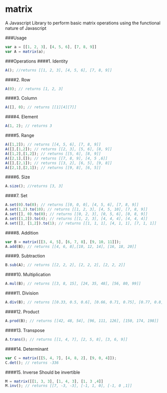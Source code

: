 matrix
======

A Javascript Library to perform basic matrix operations using the functional nature of Javascript

###Usage
```javascript
var a = [[1, 2, 3], [4, 5, 6], [7, 8, 9]]
var A = matrix(a);
```

###Operations
####1. Identity
```javascript
A(); //returns [[1, 2, 3], [4, 5, 6], [7, 8, 9]]
```
####2. Row
```javascript
A(0); // returns [1, 2, 3]
```
####3. Column
```javascript
A([], 0); // returns [[1][4][7]]
```
####4. Element
```javascript
A(1, 2); // returns 3
```
####5. Range
```javascript
A([1,2]); // returns [[4, 5, 6], [7, 8, 9]]
A([],[1,2]); // returns [[2, 3], [5, 6], [8, 9]]
A([1,2],[1,2]); // returns [[5, 6], [8, 9]]
A([2,1],[]); // returns [[7, 8, 9], [4, 5 ,6]]
A([],[2,1]); // returns [[3, 2], [6, 5], [9, 8]]
A([2,1],[2,1]); // returns [[9, 8], [6, 5]]
```
####6. Size
```javascript
A.size(); //returns [3, 3]
```
####7. Set
```javascript
A.set(0).to(0); // returns [[0, 0, 0], [4, 5, 6], [7, 8, 9]]
A.set(1,2).to(10); // returns [[1, 2, 3], [4, 5, 10], [7, 8, 9]]
A.set([], 0).to(0); // returns [[0, 2, 3], [0, 5, 6], [0, 8, 9]]
A.set([1,2]).to(4); // returns [[1, 2, 3], [4, 4, 4], [4, 4, 4]]
A.set([], [1,2]).to(1); // returns [[1, 1, 1], [4, 1, 1], [7, 1, 1]]
```
####8. Addition
```javascript
var B = matrix([[3, 4, 5], [6, 7, 8], [9, 10, 11]]);
A.add(B); // returns [[4, 6, 8],[10, 12, 14], [16, 18, 20]]
```
####9. Subtraction
```javascript
B.sub(A); // returns [[2, 2, 2], [2, 2, 2], [2, 2, 2]]
```
####10. Multiplication
```javascript
A.mul(B); // returns [[3, 8, 15], [24, 35, 48], [56, 80, 99]]
```
####11. Division
```javascript
A.div(B); // returns [[0.33, 0.5, 0.6], [0.66, 0.71, 0.75], [0.77, 0.8, 0.81]]
```
####12. Product
```javascript
A.prod(B); // returns [[42, 48, 54], [96, 111, 126], [150, 174, 198]]
```
####13. Transpose
```javascript
A.trans(); // returns [[1, 4, 7], [2, 5, 8], [3, 6, 9]]
```
####14. Determinant
```javascript
var C = matrix([[5, 4, 7], [4, 8, 2], [9, 0, 4]]);
C.det(); // returns -336
```
####15. Inverse
Should be invertible
```javascript
M = matrix([[1, 3, 3], [1, 4, 3], [1, 3 ,4]]
M.inv(); // returns [[7, -3, -3], [-1, 1, 0], [-1, 0 ,1]]
```
